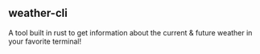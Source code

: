 ## weather-cli
A tool built in rust to get information about the current & future weather in your favorite terminal!
